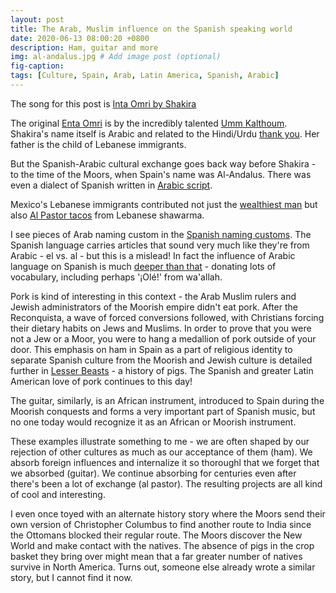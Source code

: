 ```yaml
---
layout: post
title: The Arab, Muslim influence on the Spanish speaking world 
date: 2020-06-13 08:00:20 +0800
description: Ham, guitar and more
img: al-andalus.jpg # Add image post (optional)
fig-caption: 
tags: [Culture, Spain, Arab, Latin America, Spanish, Arabic]
---
```


The song for this post is [Inta Omri by Shakira](https://www.youtube.com/watch?v=QQkzmjQy8zk)

The original [Enta Omri](https://www.youtube.com/watch?v=1wBvuZVE7FI&t=436s) is by the incredibly talented [Umm Kalthoum](https://en.wikipedia.org/wiki/Umm_Kulthum). Shakira's name itself is Arabic and related to the Hindi/Urdu [thank you](https://en.wiktionary.org/wiki/%E0%A4%B6%E0%A5%81%E0%A4%95%E0%A5%8D%E0%A4%B0%E0%A4%BF%E0%A4%AF%E0%A4%BE). Her father is the child of Lebanese immigrants.

But the Spanish-Arabic cultural exchange goes back way before Shakira - to the time of the Moors, when Spain's name was Al-Andalus. There was even a dialect of Spanish written in [Arabic script](https://en.wikipedia.org/wiki/Mozarabic_language).

Mexico's Lebanese immigrants contributed not just the [wealthiest man](https://en.wikipedia.org/wiki/Carlos_Slim) but also [Al Pastor tacos](https://en.wikipedia.org/wiki/Al_pastor) from Lebanese shawarma.

I see pieces of Arab naming custom in the [Spanish naming customs](https://en.wikipedia.org/wiki/Spanish_naming_customs). The Spanish language carries articles that sound very much like they're from Arabic - el vs. al - but this is a mislead! In fact the influence of Arabic language on Spanish is much [deeper than that](https://en.wikipedia.org/wiki/Arabic_language_influence_on_the_Spanish_language) - donating lots of vocabulary, including perhaps '¡Olé!' from wa'allah.

Pork is kind of interesting in this context - the Arab Muslim rulers and Jewish administrators of the Moorish empire didn't eat pork. After the Reconquista, a wave of forced conversions followed, with Christians forcing their dietary habits on Jews and Muslims. In order to prove that you were not a Jew or a Moor, you were to hang a medallion of pork outside of your door. This emphasis on ham in Spain as a part of religious identity to separate Spanish culture from the Moorish and Jewish culture is detailed further in [Lesser Beasts](https://books.google.com.sg/books?id=Hiv3BgAAQBAJ&pg=PA102&lpg=PA102&dq=promotion+of+%22ham%22+reconquista&source=bl&ots=lfhsWOPALP&sig=ACfU3U1WNW-g9vjRAgD1aFVd2CZxFlbgpg&hl=en&sa=X&ved=2ahUKEwig69_c78bpAhULX30KHc9ACnIQ6AEwAXoECAkQAQ#v=onepage&q&f=false) - a history of pigs. The Spanish and greater Latin American love of pork continues to this day!

The guitar, similarly, is an African instrument, introduced to Spain during the Moorish conquests and forms a very important part of Spanish music, but no one today would recognize it as an African or Moorish instrument.

These examples illustrate something to me - we are often shaped by our rejection of other cultures as much as our acceptance of them (ham). We absorb foreign influences and internalize it so thoroughl that we forget that we absorbed (guitar). We continue absorbing for centuries even after there's been a lot of exchange (al pastor). The resulting projects are all kind of cool and interesting.

I even once toyed with an alternate history story where the Moors send their own version of Christopher Columbus to find another route to India since the Ottomans blocked their regular route. The Moors discover the New World and make contact with the natives. The absence of pigs in the crop basket they bring over might mean that a far greater number of natives survive in North America. Turns out, someone else already wrote a similar story, but I cannot find it now.
